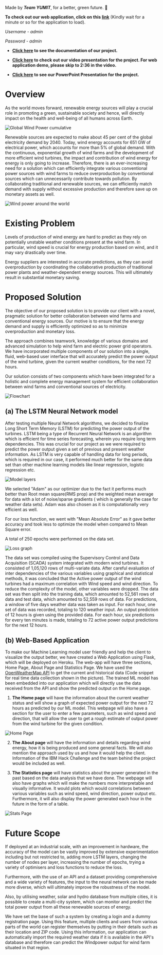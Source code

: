 Made by ***Team YUMIT***, for a better, green future. :deciduous_tree: 

**To check out our web application, click on this [link](https://mighty-mit.herokuapp.com/)** (Kindly wait for a minute or so for the application to load).

*Username - admin*

*Password - admin*

- **[Click here](https://drive.google.com/file/d/1GeTh9ag28rgVvaUe2rZh8kdqNqLD5Rs2/view?usp=sharing) to see the documentation of our project.**

- **[Click here](https://drive.google.com/file/d/1kY-niv9kU3Jquc3cabrvWrytKa1_y7fi/view) to check out our video presentation for the project. For web application demo, please skip to 2:36 in the video.**

- **[Click here](https://drive.google.com/file/d/1yd6g79vODjzk3qt0cpVAwvl3IoW8qM7u/view) to see our PowerPoint Presentation for the project.**

# Overview

As the world moves forward, renewable energy sources will play a crucial role in promoting a green, sustainable society and hence, will directly impact on the health and well-being of all humans across Earth.

![Global Wind Power cumulative](https://upload.wikimedia.org/wikipedia/commons/thumb/1/1d/Global_Wind_Power_Cumulative_Capacity.svg/720px-Global_Wind_Power_Cumulative_Capacity.svg.png)

Renewable sources are expected to make about 45 per cent of the global electricity demand by 2040. Today, wind energy accounts for 651 GW of electrical power, which accounts for more than 5% of global demand. With the continuous, exponential growth of wind farms and the development of more efficient wind turbines, the impact and contribution of wind energy for energy is only going to increase. Therefore, there is an ever-increasing need for a solution which can efficiently integrate various conventional power sources with wind farms to reduce overproduction by conventional sources which can unnecessarily contribute towards pollution. By collaborating traditional and renewable sources, we can efficiently match demand with supply without excessive production and therefore save up on monetary assets as well.

![Wind power around the world](https://i.imgur.com/fGzoPtF.png)

# Existing Problem

Levels of production of wind energy are hard to predict as they rely on potentially unstable weather conditions present at the wind farm. In particular, wind speed is crucial for energy production based on wind, and it may vary drastically over time. 

Energy suppliers are interested in accurate predictions, as they can avoid overproduction by coordinating the collaborative production of traditional power plants and weather-dependent energy sources. This will ultimately result in substantial monetary saving.

# Proposed Solution

The objective of our proposed solution is to provide our client with a novel, pragmatic solution for better collaboration between wind farms and conventional energy sources. Our motive is to ensure that the energy demand and supply is efficiently optimized so as to minimize overproduction and monetary loss. 

The approach combines teamwork, knowledge of various domains and advanced simulation to help wind farm and electric power grid operators. We have incorporated multiple components of our solution into a single, fluid, web-based user interface that will accurately predict the power output of the wind turbine, given the current weather conditions, for the next 72 hours.

Our solution consists of two components which have been integrated for a holistic and complete energy management system for efficient collaboration between wind farms and conventional sources of electricity. 

![Flowchart](https://i.imgur.com/4iSELDO.png)

## (a) The LSTM Neural Network model

After testing multiple Neural Network algorithms, we decided to finalize Long Short Term Memory (LSTM) for predicting the power output of the turbines. LSTM being a type of Recurrent Neural Network is an algorithm which is efficient for time series forecasting, wherein you require long term dependencies. This was crucial for our project as we were required to predict the power output given a set of previous and present weather information. As LSTM is very capable of handling data for long periods, which is required in our case, it performed much better for the same data set than other machine learning models like linear regression, logistic regression etc. 

![Model layers](https://i.imgur.com/ybG5UIz.png)

We selected "Adam" as our optimizer due to the fact it performs much better than Root mean square(RMS prop) and the weighted mean average for data with a lot of noise/sparse gradients ( which is generally the case for weather data sets). Adam was also chosen as it is computationally very efficient as well.

For our loss function, we went with "Mean Absolute Error" as it gave better accuracy and took less to optimize the model when compared to  Mean Square error.

A total of 250 epochs were performed on the data set.

![Loss graph](https://i.imgur.com/t4XnOje.png)

The data set was compiled using the Supervisory Control and Data Acquisition (SCADA) system integrated with modern wind turbines. It consisted of 1,05,120 rows of multi-variate data. After careful evaluation of inter dependencies of the various variables using graphical and statistical methods, it was concluded that the Active power output of the wind turbines had a maximum correlation with Wind speed and wind direction. To reduce the complexity of the model, other variables were dropped. The data set was then split into the training data, which amounted to 52,561 rows of data and test data, which amounted to 52,559 rows of data. For predictions, a window of five days weather data was taken as input. For each hour, one set of data was recorded, totaling to 120 weather input. An output prediction of 12 hours is given using the provided data. For each hour, six predictions for every ten minutes is made, totaling to 72 active power output predictions for the next 12 hours. 

## (b) Web-Based Application

To make our Machine Learning model user friendly and help the client to visualize the output better, we have created a Web Application using Flask, which will be deployed on Heroku. The web-app will have three sections, Home Page, About Page and Statistics Page. We have used the [OpenWeatherMap API](https://openweathermap.org/api) to get the current and historical data (Code snippet for real time data collection shown in the picture). The trained ML model has been embedded into our application which will directly use the data received from the API and show the predicted output on the Home page.

1. **The Home page** will have the information about the current weather status and will show a graph of expected power output for the next 72 hours as predicted by our ML model. This webpage will also have a section for the user to enter a few parameters, such as wind speed and direction, that will allow the user to get a rough estimate of output power from the wind turbine for the given condition.

![Home Page](https://i.imgur.com/caNwDMP.jpg)

2. **The About page** will have the information and details regarding wind energy, how it is being produced and some general facts. We will also mention the approach used by us and how it would help the client. Information of the IBM Hack Challenge and the team behind the project would be included as well.

3. **The Statistics page** will have statistics about the power generated in the past based on the data analysis that we have done. The webpage will also have graphs which will make the numbers more interpretable and visually informative. It would plots which would correlations between various variables such as wind speed, wind direction, power output etc. Furthermore, it will also display the power generated each hour in the future in the form of a table. 

![Stats Page](https://i.imgur.com/HZNtLbl.png)

# Future Scope

If deployed at an industrial scale, with an improvement in hardware, the accuracy of the model can be vastly improved by extensive experimentation including but not restricted to, adding more LSTM layers, changing the number of nodes per layer, increasing the number of epochs, trying a variety of optimisers and loss functions to reduce the loss.

Furthermore, with the use of an API and a dataset providing comprehensive and a wide variety of features, the input to the neural network can be made more diverse, which will ultimately improve the robustness of the model.

Also, by utilising weather, solar and hydro database from multiple cities, it is possible to create a multi-city system, which can monitor and predict the total power output from all these renewable sources of energy. 

We have set the base of such a system by creating a login and a dummy registration page. Using this feature, multiple clients and users from various parts of the world can register themselves by putting in their details such as their location and ZIP code. Using this information, our application can automatically import the required weather data if it is available in the API's database and therefore can predict the Windpower output for wind farm situated in that region.

